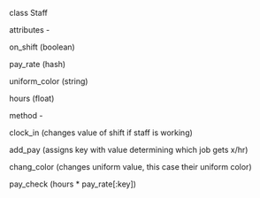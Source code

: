 class Staff

attributes -

on_shift (boolean)

pay_rate (hash)

uniform_color (string)

hours (float)

method -

clock_in (changes value of shift if staff is working)

add_pay (assigns key with value determining which job gets x/hr)

chang_color (changes uniform value, this case their uniform color)

pay_check (hours * pay_rate[:key])
